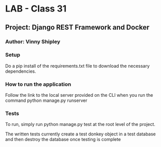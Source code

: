 # LAB - Class 31

## Project: Django REST Framework and Docker

### Author: Vinny Shipley

### Setup

Do a pip install of the requirements.txt file to download the necessary dependencies.

### How to run the application

Follow the link to the local server provided on the CLI when you run the command python manage.py runserver

### Tests

To run, simply run python manage.py test at the root level of the project.

The written tests currently create a test donkey object in a test database and then destroy the database once testing is complete
